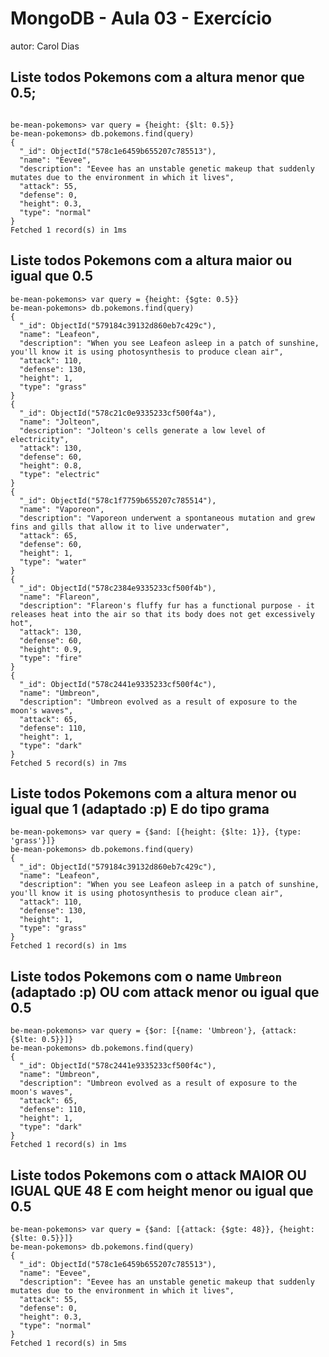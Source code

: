 # MongoDB - Aula 03 - Exercício
autor: Carol Dias

## Liste todos Pokemons com a altura **menor que** 0.5;

```

be-mean-pokemons> var query = {height: {$lt: 0.5}}
be-mean-pokemons> db.pokemons.find(query)
{
  "_id": ObjectId("578c1e6459b655207c785513"),
  "name": "Eevee",
  "description": "Eevee has an unstable genetic makeup that suddenly mutates due to the environment in which it lives",
  "attack": 55,
  "defense": 0,
  "height": 0.3,
  "type": "normal"
}
Fetched 1 record(s) in 1ms

```

## Liste todos Pokemons com a altura **maior ou igual que** 0.5

```
be-mean-pokemons> var query = {height: {$gte: 0.5}}
be-mean-pokemons> db.pokemons.find(query)
{
  "_id": ObjectId("579184c39132d860eb7c429c"),
  "name": "Leafeon",
  "description": "When you see Leafeon asleep in a patch of sunshine, you'll know it is using photosynthesis to produce clean air",
  "attack": 110,
  "defense": 130,
  "height": 1,
  "type": "grass"
}
{
  "_id": ObjectId("578c21c0e9335233cf500f4a"),
  "name": "Jolteon",
  "description": "Jolteon's cells generate a low level of electricity",
  "attack": 130,
  "defense": 60,
  "height": 0.8,
  "type": "electric"
}
{
  "_id": ObjectId("578c1f7759b655207c785514"),
  "name": "Vaporeon",
  "description": "Vaporeon underwent a spontaneous mutation and grew fins and gills that allow it to live underwater",
  "attack": 65,
  "defense": 60,
  "height": 1,
  "type": "water"
}
{
  "_id": ObjectId("578c2384e9335233cf500f4b"),
  "name": "Flareon",
  "description": "Flareon's fluffy fur has a functional purpose - it releases heat into the air so that its body does not get excessively hot",
  "attack": 130,
  "defense": 60,
  "height": 0.9,
  "type": "fire"
}
{
  "_id": ObjectId("578c2441e9335233cf500f4c"),
  "name": "Umbreon",
  "description": "Umbreon evolved as a result of exposure to the moon's waves",
  "attack": 65,
  "defense": 110,
  "height": 1,
  "type": "dark"
}
Fetched 5 record(s) in 7ms

```

## Liste todos Pokemons com a altura **menor ou igual que** 1 (adaptado :p) **E** do tipo grama

```
be-mean-pokemons> var query = {$and: [{height: {$lte: 1}}, {type: 'grass'}]}
be-mean-pokemons> db.pokemons.find(query)
{
  "_id": ObjectId("579184c39132d860eb7c429c"),
  "name": "Leafeon",
  "description": "When you see Leafeon asleep in a patch of sunshine, you'll know it is using photosynthesis to produce clean air",
  "attack": 110,
  "defense": 130,
  "height": 1,
  "type": "grass"
}
Fetched 1 record(s) in 1ms

```

## Liste todos Pokemons com o name `Umbreon` (adaptado :p) **OU** com attack **menor ou igual que** 0.5

```
be-mean-pokemons> var query = {$or: [{name: 'Umbreon'}, {attack: {$lte: 0.5}}]}
be-mean-pokemons> db.pokemons.find(query)
{
  "_id": ObjectId("578c2441e9335233cf500f4c"),
  "name": "Umbreon",
  "description": "Umbreon evolved as a result of exposure to the moon's waves",
  "attack": 65,
  "defense": 110,
  "height": 1,
  "type": "dark"
}
Fetched 1 record(s) in 1ms

```

## Liste todos Pokemons com o attack **MAIOR OU IGUAL QUE** 48 **E** com  height **menor ou igual que** 0.5

```
be-mean-pokemons> var query = {$and: [{attack: {$gte: 48}}, {height: {$lte: 0.5}}]}
be-mean-pokemons> db.pokemons.find(query)
{
  "_id": ObjectId("578c1e6459b655207c785513"),
  "name": "Eevee",
  "description": "Eevee has an unstable genetic makeup that suddenly mutates due to the environment in which it lives",
  "attack": 55,
  "defense": 0,
  "height": 0.3,
  "type": "normal"
}
Fetched 1 record(s) in 5ms

```